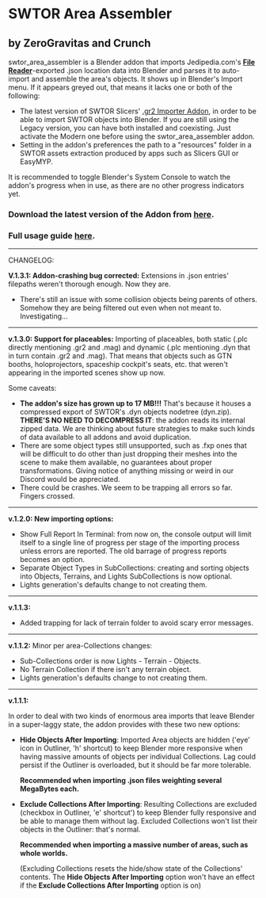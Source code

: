 # SWTOR Area Assembler
## by ZeroGravitas and Crunch
swtor_area_assembler is a Blender addon that imports Jedipedia.com's **[File Reader](https://swtor.jedipedia.net/reader)**-exported .json location data into Blender and parses it to auto-import and assemble the area's objects. It shows up in Blender's Import menu. If it appears greyed out, that means it lacks one or both of the following:

* The latest version of SWTOR Slicers' [.gr2 Importer Addon](https://github.com/SWTOR-Slicers/Granny2-Plug-In-Blender-2.8x),
in order to be able to import SWTOR objects into Blender. If you are still using the Legacy version, you can have both installed and coexisting. Just activate the Modern one before using the swtor_area_assembler addon.
* Setting in the addon's preferences the path to a "resources" folder in a SWTOR assets extraction produced by apps such as Slicers GUI or EasyMYP.

It is recommended to toggle Blender's System Console to watch the addon's progress when in use, as there are no other progress indicators yet.

### Download the latest version of the Addon from **[here](https://github.com/SWTOR-Slicers/SWTOR-Area-Assembler/releases)**.

### Full usage guide **[here](https://github.com/SWTOR-Slicers/WikiPedia/wiki/Assembling-SWTOR-Game-Areas-via-the-SWTOR-Area-Assembler-Addon-for-Blender)**.
___

CHANGELOG:

**V.1.3.1: Addon-crashing bug corrected:**
Extensions in .json entries' filepaths weren't thorough enough. Now they are.
* There's still an issue with some collision objects being parents of others. Somehow they are being filtered out even when not meant to. Investigating…
___
**v.1.3.0: Support for placeables:**
Importing of placeables, both static (.plc directly mentioning .gr2 and .mag) and dynamic (.plc mentioning .dyn that in turn contain .gr2 and .mag). That means that objects such as GTN booths, holoprojectors, spaceship cockpit's seats, etc. that weren't appearing in the imported scenes show up now.

Some caveats:
* **The addon's size has grown up to 17 MB!!!** That's because it houses a compressed export of SWTOR's .dyn objects nodetree (dyn.zip). **THERE'S NO NEED TO DECOMPRESS IT**: the addon reads its internal zipped data. We are thinking about future strategies to make such kinds of data available to all addons and avoid duplication.
* There are some object types still unsupported, such as .fxp ones that will be difficult to do other than just dropping their meshes into the scene to make them available, no guarantees about proper transformations. Giving notice of anything missing or weird in our Discord would be appreciated.
* There could be crashes. We seem to be trapping all errors so far. Fingers crossed.
---
**v.1.2.0: New importing options:**
* Show Full Report In Terminal: from now on, the console output will limit itself to a single line of progress per stage of the importing process unless errors are reported. The old barrage of progress reports becomes an option.
* Separate Object Types in SubCollections: creating and sorting objects into Objects, Terrains, and Lights SubCollections is now optional.
* Lights generation's defaults change to not creating them.
---
**v.1.1.3:**

* Added trapping for lack of terrain folder to avoid scary error messages.
---
**v.1.1.2:**
Minor per area-Collections changes:
* Sub-Collections order is now Lights - Terrain - Objects.
* No Terrain Collection if there isn't any terrain object.
* Lights generation's defaults change to not creating them.
---
**v.1.1.1:**

In order to deal with two kinds of enormous area imports that leave Blender in a super-laggy state, the addon provides with these two new options:

* **Hide Objects After Importing**:
    Imported Area objects are hidden ('eye' icon in Outliner, 'h' shortcut) to keep Blender more responsive when having massive amounts of objects per individual Collections. Lag could persist if the Outliner is overloaded, but it should be far more tolerable.
    
     **Recommended when importing .json files weighting several MegaBytes each.**

* **Exclude Collections After Importing**:
    Resulting Collections are excluded (checkbox in Outliner, 'e' shortcut') to keep Blender fully responsive and be able to manage them without lag. Excluded Collections won't list their objects in the Outliner: that's normal.

    **Recommended when importing a massive number of areas, such as whole worlds.**
    
    (Excluding Collections resets the hide/show state of the Collections' contents. The **Hide Objects After Importing** option won't have an effect if the **Exclude Collections After Importing** option is on)